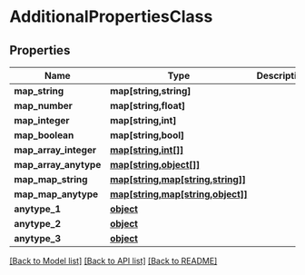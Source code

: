 # AdditionalPropertiesClass

## Properties
Name | Type | Description | Notes
------------ | ------------- | ------------- | -------------
**map_string** | **map[string,string]** |  | [optional] 
**map_number** | **map[string,float]** |  | [optional] 
**map_integer** | **map[string,int]** |  | [optional] 
**map_boolean** | **map[string,bool]** |  | [optional] 
**map_array_integer** | [**map[string,int[]]**](array.md) |  | [optional] 
**map_array_anytype** | [**map[string,object[]]**](array.md) |  | [optional] 
**map_map_string** | [**map[string,map[string,string]]**](map.md) |  | [optional] 
**map_map_anytype** | [**map[string,map[string,object]]**](map.md) |  | [optional] 
**anytype_1** | [**object**](.md) |  | [optional] 
**anytype_2** | [**object**](.md) |  | [optional] 
**anytype_3** | [**object**](.md) |  | [optional] 

[[Back to Model list]](../../README.md#documentation-for-models) [[Back to API list]](../../README.md#documentation-for-api-endpoints) [[Back to README]](../../README.md)


